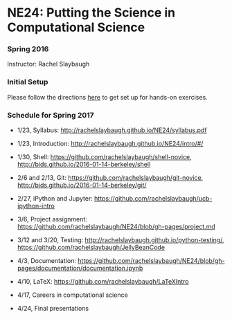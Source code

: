 # NE24: Putting the Science in Computational Science
### Spring 2016
Instructor: Rachel Slaybaugh 

### Initial Setup
Please follow the directions
[here](https://github.com/rachelslaybaugh/NE24/blob/gh-pages/setup.md) 
to get set up for hands-on exercises.

### Schedule for Spring 2017
* 1/23, Syllabus: http://rachelslaybaugh.github.io/NE24/syllabus.pdf 

* 1/23, Introduction: http://rachelslaybaugh.github.io/NE24/intro/#/ 

* 1/30, Shell: https://github.com/rachelslaybaugh/shell-novice,
  http://bids.github.io/2016-01-14-berkeley/shell

* 2/6 and 2/13, Git: https://github.com/rachelslaybaugh/git-novice,
  http://bids.github.io/2016-01-14-berkeley/git/

* 2/27, iPython and Jupyter: https://github.com/rachelslaybaugh/ucb-ipython-intro  

* 3/6, Project assignment: https://github.com/rachelslaybaugh/NE24/blob/gh-pages/project.md  

* 3/12 and 3/20, Testing: http://rachelslaybaugh.github.io/python-testing/, https://github.com/rachelslaybaugh/JellyBeanCode

* 4/3, Documentation: https://github.com/rachelslaybaugh/NE24/blob/gh-pages/documentation/documentation.ipynb 

* 4/10, LaTeX: https://github.com/rachelslaybaugh/LaTeXIntro

* 4/17, Careers in computational science

* 4/24, Final presentations
